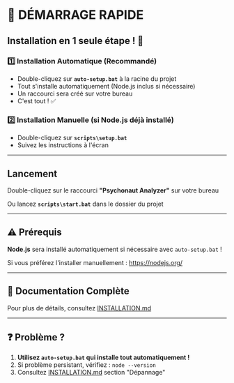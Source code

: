 # 🚀 DÉMARRAGE RAPIDE

## Installation en 1 seule étape ! 🎉

### 1️⃣ Installation Automatique (Recommandé)
- Double-cliquez sur **`auto-setup.bat`** à la racine du projet
- Tout s'installe automatiquement (Node.js inclus si nécessaire)
- Un raccourci sera créé sur votre bureau
- C'est tout ! ✅

### 2️⃣ Installation Manuelle (si Node.js déjà installé)
- Double-cliquez sur **`scripts\setup.bat`**
- Suivez les instructions à l'écran

---

## Lancement

Double-cliquez sur le raccourci **"Psychonaut Analyzer"** sur votre bureau

Ou lancez **`scripts\start.bat`** dans le dossier du projet

---

## ⚠️ Prérequis

**Node.js** sera installé automatiquement si nécessaire avec `auto-setup.bat` !

Si vous préférez l'installer manuellement : https://nodejs.org/

---

## 📖 Documentation Complète

Pour plus de détails, consultez [INSTALLATION.md](./INSTALLATION.md)

---

## ❓ Problème ?

1. **Utilisez `auto-setup.bat` qui installe tout automatiquement !**
2. Si problème persistant, vérifiez : `node --version`
3. Consultez [INSTALLATION.md](./INSTALLATION.md) section "Dépannage"
